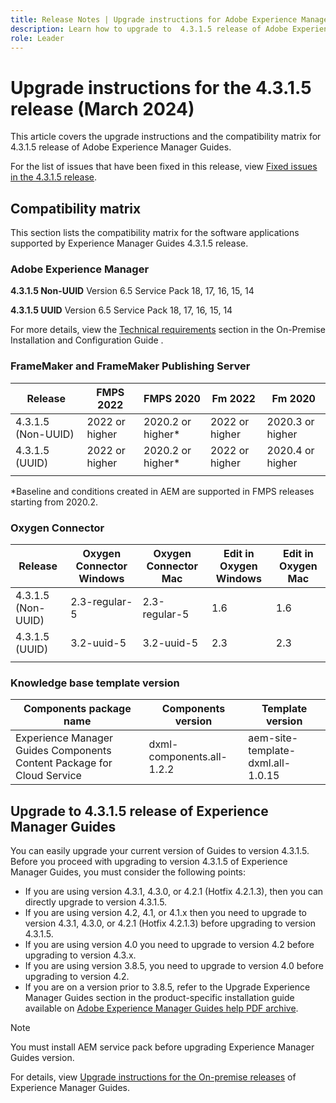 ```yaml
---
title: Release Notes | Upgrade instructions for Adobe Experience Manager Guides 4.3.1.5 release
description: Learn how to upgrade to  4.3.1.5 release of Adobe Experience Manager Guides
role: Leader
---
```

#  Upgrade instructions for the 4.3.1.5 release (March 2024)

This article covers the upgrade instructions and the  compatibility matrix for 4.3.1.5 release of Adobe Experience Manager Guides.



For the list of issues that have been fixed in this release, view [Fixed issues in the 4.3.1.5 release](../release-info/fixed-issues-4-3-1-5.md).




## Compatibility matrix

This section lists the compatibility matrix for the software applications supported by Experience Manager Guides 4.3.1.5 release. 

### Adobe Experience Manager

**4.3.1.5 Non-UUID**
Version 6.5 Service Pack 18, 17, 16, 15, 14

**4.3.1.5 UUID**
Version 6.5 Service Pack 18, 17, 16, 15, 14

For more details, view the [Technical requirements](../install-guide/download-install-technical-requirements.md) section in the On-Premise Installation and Configuration Guide .

### FrameMaker and FrameMaker Publishing Server

|Release| FMPS 2022 | FMPS 2020 | Fm 2022 | Fm 2020 |
| --- | --- | --- | --- | --- |
|4.3.1.5 (Non-UUID)| 2022 or higher |2020.2 or higher* | 2022 or higher | 2020.3 or higher |
|4.3.1.5 (UUID) | 2022 or higher | 2020.2 or higher*  | 2022 or higher | 2020.4 or higher |
| | | | |

*Baseline and conditions created in AEM are supported in FMPS releases starting from 2020.2.

### Oxygen Connector

| Release | Oxygen Connector Windows | Oxygen Connector Mac | Edit in Oxygen Windows | Edit in Oxygen Mac |  
| --- | --- | --- |--- |--- |
| 4.3.1.5 (Non-UUID)|  2.3-regular-5| 2.3-regular-5 |  1.6 | 1.6  |
| 4.3.1.5 (UUID) | 3.2-uuid-5|3.2-uuid-5 |2.3 | 2.3  |
|  |  |   |  



### Knowledge base template version

|Components package name| Components version | Template version|
|---|---|---|
|Experience Manager Guides Components Content Package for Cloud Service|dxml-components.all-1.2.2| aem-site-template-dxml.all-1.0.15|



## Upgrade to 4.3.1.5 release of Experience Manager Guides


You can easily upgrade your current version of  Guides to version 4.3.1.5. Before you proceed with upgrading to version 4.3.1.5 of Experience Manager Guides, you must consider the following points:


- If you are using version 4.3.1, 4.3.0, or 4.2.1 (Hotfix 4.2.1.3), then you can directly upgrade to version 4.3.1.5.
- If you are using version 4.2, 4.1, or 4.1.x then you need to upgrade to version 4.3.1, 4.3.0, or 4.2.1 (Hotfix 4.2.1.3) before upgrading to version 4.3.1.5.
- If you are using version 4.0 you need to upgrade to version 4.2 before upgrading to version 4.3.x.
- If you are using version 3.8.5, you need to upgrade to version 4.0 before upgrading to version 4.2.
- If you are on a version prior to 3.8.5, refer to the Upgrade Experience Manager Guides section in the product-specific installation guide available on [Adobe Experience Manager Guides help PDF archive](https://helpx.adobe.com/xml-documentation-for-experience-manager/archive.html).



>[!NOTE]
>
>You must install AEM service pack before upgrading Experience Manager Guides version.

For details, view [Upgrade instructions for the On-premise releases](../install-guide/upgrade-xml-documentation.md) of Experience Manager Guides.

